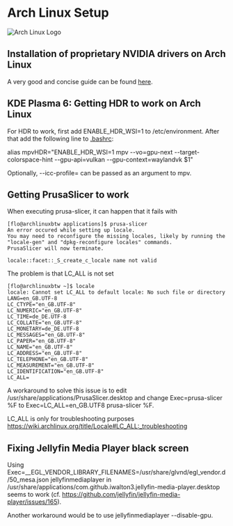 # Arch Linux Setup

![Arch Linux Logo](https://archlinux.org/static/logos/archlinux-logo-dark-90dpi.ebdee92a15b3.png)

## Installation of proprietary NVIDIA drivers on Arch Linux

A very good and concise guide can be found [here](https://github.com/korvahannu/arch-nvidia-drivers-installation-guide/blob/main/README.md).

## KDE Plasma 6: Getting HDR to work on Arch Linux

For HDR to work, first add ENABLE_HDR_WSI=1 to /etc/environment. After that add the following line to [.bashrc](.bashrc):

alias mpvHDR="ENABLE_HDR_WSI=1 mpv --vo=gpu-next --target-colorspace-hint --gpu-api=vulkan --gpu-context=waylandvk $1"

Optionally, --icc-profile=<path2profile> can be passed as an argument to mpv.

## Getting PrusaSlicer to work

When executing prusa-slicer, it can happen that it fails with
```
[flo@archlinuxbtw applications]$ prusa-slicer
An error occured while setting up locale.
You may need to reconfigure the missing locales, likely by running the "locale-gen" and "dpkg-reconfigure locales" commands.
PrusaSlicer will now terminate.

locale::facet::_S_create_c_locale name not valid
```

The problem is that LC_ALL is not set
```
[flo@archlinuxbtw ~]$ locale
locale: Cannot set LC_ALL to default locale: No such file or directory
LANG=en_GB.UTF-8
LC_CTYPE="en_GB.UTF-8"
LC_NUMERIC="en_GB.UTF-8"
LC_TIME=de_DE.UTF-8
LC_COLLATE="en_GB.UTF-8"
LC_MONETARY=de_DE.UTF-8
LC_MESSAGES="en_GB.UTF-8"
LC_PAPER="en_GB.UTF-8"
LC_NAME="en_GB.UTF-8"
LC_ADDRESS="en_GB.UTF-8"
LC_TELEPHONE="en_GB.UTF-8"
LC_MEASUREMENT="en_GB.UTF-8"
LC_IDENTIFICATION="en_GB.UTF-8"
LC_ALL=
```

A workaround to solve this issue is to edit /usr/share/applications/PrusaSlicer.desktop and change Exec=prusa-slicer %F to Exec=LC_ALL=en_GB.UTF8 prusa-slicer %F.

LC_ALL is only for troubleshooting purposes https://wiki.archlinux.org/title/Locale#LC_ALL:_troubleshooting

## Fixing Jellyfin Media Player black screen

Using Exec=__EGL_VENDOR_LIBRARY_FILENAMES=/usr/share/glvnd/egl_vendor.d/50_mesa.json jellyfinmediaplayer in /usr/share/applications/com.github.iwalton3.jellyfin-media-player.desktop seems to work (cf. https://github.com/jellyfin/jellyfin-media-player/issues/165).

Another workaround would be to use jellyfinmediaplayer --disable-gpu.
